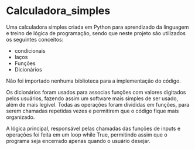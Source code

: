 # Calculadora_simples

Uma calculadora simples criada em Python para aprendizado da linguagem e treino de lógica de programação, sendo que neste projeto são utilizados os
seguintes conceitos: 
- condicionais 
- laços
- Funções 
- Dicionários

Não foi importado nenhuma biblioteca para a
implementação do código.


Os dicionários foram usados para associas funções com valores digitados pelos usuários, fazendo assim um software mais simples de ser usado, além de mais legível. Todas as operações foram divididas em funções, para serem chamadas repetidas vezes e permitirem que o código fique mais organizado.



A lógica principal, responsável pelas chamadas das funções de inputs e operações foi feita em um loop while True, permitindo assim que o programa seja encerrado apenas quando o usuário desejar.
